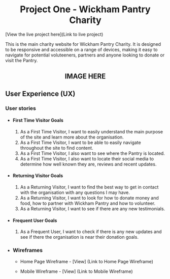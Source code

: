 <h1 align="center">Project One - Wickham Pantry Charity</h1>

[View the live project here](Link to live project)

This is the main charity website for Wickham Pantry Charity. It is designed to be responsive and accessible on a range of devices, making it easy to navigate for potential voluteeners, partners and anyone looking to donate or visit the Pantry. 

<h2 align="center"> IMAGE HERE</h2>

## User Experience (UX)

### User stories

- #### First Time Visitor Goals 

    1. As a First Time Visitor, I want to easily understand the main purpose of the site and learn more about the organisation. 
    2. As a First Time Visitor, I want to be able to easily navigate throughout the site to find content. 
    3. As a First Time Visitor, I also want to see where the Pantry is located.
    4. As a First Time Visitor, I also want to locate their social media to determine how well known they are, reviews and recent updates. 

- #### Returning Visitor Goals
    1. As a Returning Visitor, I want to find the best way to get in contact with the organisation with any questions I may have. 
    2. As a Returning Visitor, I want to look for how to donate money and food, how to partner with Wickham Pantry and how to volunteer.
    3. As a Returning Visitor, I want to see if there are any new testimonials. 
- #### Frequent User Goals
    1. As a Frequent User, I want to check if there is any new updates and see if there the organisation is near their donation goals. 

* ### Wireframes
    - Home Page Wireframe - [View] (Link to Home Page Wireframe)
    
    - Mobile Wireframe - [View] (Link to Mobile Wireframe)

